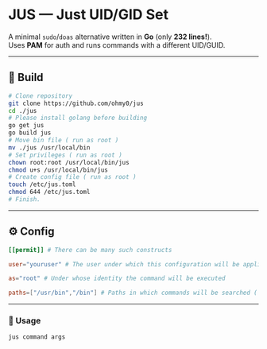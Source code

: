 # JUS — Just UID/GID Set

A minimal `sudo`/`doas` alternative written in **Go** (only **232 lines!**).  
Uses **PAM** for auth and runs commands with a different UID/GUID.

---  

## 🔧 Build

```sh
# Clone repository
git clone https://github.com/ohmy0/jus
cd ./jus
# Please install golang before building
go get jus
go build jus
# Move bin file ( run as root )
mv ./jus /usr/local/bin
# Set privileges ( run as root )
chown root:root /usr/local/bin/jus 
chmod u+s /usr/local/bin/jus
# Create config file ( run as root )
touch /etc/jus.toml
chmod 644 /etc/jus.toml
# Finish.

```

---

## ⚙️ Config
```toml  
[[permit]] # There can be many such constructs

user="youruser" # The user under which this configuration will be applied

as="root" # Under whose identity the command will be executed

paths=["/usr/bin","/bin"] # Paths in which commands will be searched ( Optional, std paths = /bin /sbin /usr/bin /usr/sbin /usr/local/bin ) 
```

---

### 🚀 Usage
```sh
jus command args
```
